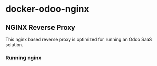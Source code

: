 docker-odoo-nginx
=================

NGINX Reverse Proxy
-------------------

This nginx based reverse proxy is optimized for running an Odoo SaaS solution.

### Running nginx


